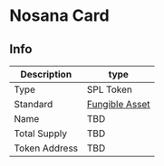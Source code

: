 # Nosana Card <Badge type="danger" text="devnet" vertical="middle" />

## Info

| Description   | type                                                                                                           |
| ------------- | -------------------------------------------------------------------------------------------------------------- |
| Type          | SPL Token                                                                                                      |
| Standard      | [Fungible Asset](https://docs.metaplex.com/programs/token-metadata/token-standard#the-fungible-asset-standard) |
| Name          | TBD                                                                                                            |
| Total Supply  | TBD                                                                                                            |
| Token Address | TBD                                                                                                            |
